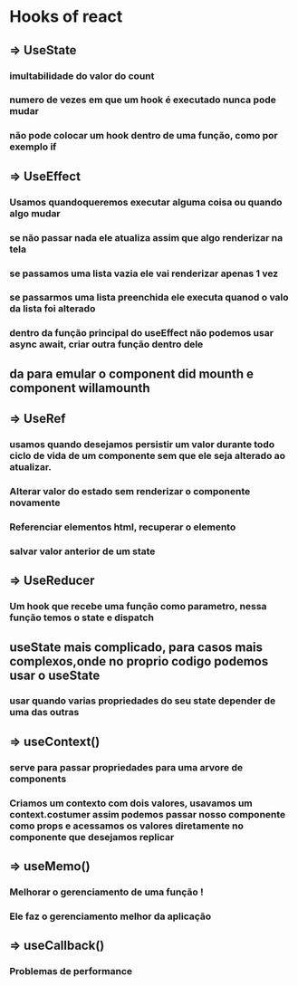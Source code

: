 # Hooks of react

## => UseState

### imultabilidade do valor do count

### numero de vezes em que um hook é executado nunca pode mudar 
### não pode colocar um hook dentro de uma função, como por exemplo if


## => UseEffect

### Usamos quandoqueremos executar alguma coisa ou quando algo mudar 

### se não passar nada ele atualiza assim que algo renderizar na tela

### se passamos uma lista vazia ele vai renderizar apenas 1 vez

### se passarmos uma lista preenchida ele executa quanod o valo da lista foi alterado 

### dentro da função principal do useEffect não podemos usar async await, criar outra função dentro dele  

## da para emular o component did mounth e component willamounth

## => UseRef

### usamos quando desejamos persistir um valor durante todo ciclo de vida de um componente sem que ele seja alterado ao atualizar.

### Alterar valor do estado sem renderizar o componente novamente 

### Referenciar elementos html, recuperar o elemento

### salvar valor anterior de um state

## => UseReducer

### Um hook que recebe uma função como parametro, nessa função temos o state e dispatch 

## useState mais complicado, para casos mais complexos,onde no proprio codigo podemos usar o useState  

### usar quando varias propriedades do seu state depender de uma das outras

## => useContext()

### serve para passar propriedades para uma arvore de components 

### Criamos um contexto com dois valores, usavamos um context.costumer assim podemos passar nosso componente como props e acessamos os valores diretamente no componente que desejamos replicar

## => useMemo()

### Melhorar o gerenciamento de uma função !

### Ele faz o gerenciamento melhor da aplicação 

## => useCallback()

### Problemas de performance